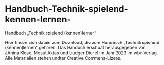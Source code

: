 # Handbuch-Technik-spielend-kennen-lernen-
Handbuch „Technik spielend (kennen)lernen“

Hier finden sich datein zum Download, die zum Handbuch „Technik spielend (kennen)lernen“ gehören. 
Das Handuch erschuat herausgegeben von JAnina Klose, Mesut Aktas und Liudger Dienel im Jahr 2023 im wbv-Verlag.
Alle Materialien stehen undter Creative Commens-Lizens.

